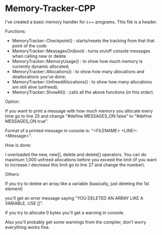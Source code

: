 # Memory-Tracker-CPP
I've created a basic memory handler for c++ programs. This file is a header.


Functions:

- MemoryTracker::Checkpoint() : starts/resets the tracking from that that point of the code
- MemoryTracker::MessagesOn(bool) : turns on/off console messages when calling new or delete
- MemoryTracker::MemoryUsage() : to show how much memory is currently dynamic allocated;
- MemoryTracker::Allocations() : to show how many allocations and deallocations you've done;
- MemoryTracker::UnfreedAllocations() : to show how many allocations are still alive (unfreed);
- MemoryTracker::ShowAll() : calls all the above functions (in this order).


Option:

If you want to print a message with how much memory you allocate every time
go to line 25 and change "#define MESSAGES_ON false" to "#define MESSAGES_ON true".

Format of a printed message in console is: "\<FILENAME\> \<LINE\>: \<Message\>".


How is done:

I overloaded the new, new[], delete and delete[] operators.
You can do maximum 1,000 unfreed allocations before you exceed the limit
(if you want to increase / decrease this limit go to line 27 and change the number).


Others:

If you try to delete an array like a variable (basically, just deleting the 1st element)

you'll get an error message saying "YOU DELETED AN ARRAY LIKE A VARIABLE, USE []".

If you try to allocate 0 bytes you'll get a warning in console.

Also you'll probably get some warnings from the compiler, don't worry everything works fine.
